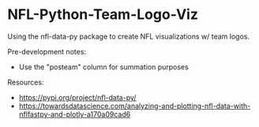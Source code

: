 # NFL-Python-Team-Logo-Viz
Using the nfl-data-py package to create NFL visualizations w/ team logos.

Pre-development notes:

- Use the "posteam" column for summation purposes

Resources:
- https://pypi.org/project/nfl-data-py/
- https://towardsdatascience.com/analyzing-and-plotting-nfl-data-with-nflfastpy-and-plotly-a170a09cad6
